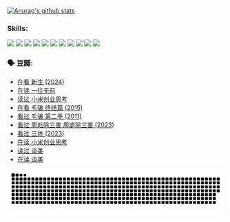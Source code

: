 
[![Anurag's github stats](https://github-readme-stats.vercel.app/api?username=w940853815)](https://github.com/anuraghazra/github-readme-stats)

### Skills:

<code><img height="32" src="https://cdn.jsdelivr.net/npm/simple-icons@v5/icons/python.svg"></code>
<code><img height="32" src="https://cdn.jsdelivr.net/npm/simple-icons@v5/icons/javascript.svg"></code>
<code><img height="32" src="https://cdn.jsdelivr.net/npm/simple-icons@v5/icons/django.svg"></code>
<code><img height="32" src="https://cdn.jsdelivr.net/npm/simple-icons@v5/icons/flask.svg"></code>
<code><img height="32" src="https://cdn.jsdelivr.net/npm/simple-icons@v5/icons/vuetify.svg"></code>
<code><img height="32" src="https://cdn.jsdelivr.net/npm/simple-icons@v5/icons/git.svg"></code>
<code><img height="32" src="https://cdn.jsdelivr.net/npm/simple-icons@v5/icons/docker.svg"></code>
<code><img height="32" src="https://cdn.jsdelivr.net/npm/simple-icons@v5/icons/postgresql.svg"></code>
<code><img height="32" src="https://cdn.jsdelivr.net/npm/simple-icons@v5/icons/elasticsearch.svg"></code>
<code><img height="32" src="https://cdn.jsdelivr.net/npm/simple-icons@v5/icons/macos.svg"></code>
<code><img height="32" src="https://cdn.jsdelivr.net/npm/simple-icons@v5/icons/linux.svg"></code>

### 🗣 豆瓣:

<!-- DOUBAN-ACTIVITIES:START -->
- [在看 新生‎ (2024)](https://www.douban.com/people/136069238/status/4607441062/?_i=15724801)
- [在读 一往无前](https://www.douban.com/people/136069238/status/4590507310/?_i=15724801)
- [读过 小米创业思考](https://www.douban.com/people/136069238/status/4590506983/?_i=15724801)
- [在看 毛骗 终结篇‎ (2015)](https://www.douban.com/people/136069238/status/4581971924/?_i=15724801)
- [看过 毛骗 第二季‎ (2011)](https://www.douban.com/people/136069238/status/4581971810/?_i=15724801)
- [看过 周处除三害 周處除三害‎ (2023)](https://www.douban.com/people/136069238/status/4575646701/?_i=15724801)
- [看过 三体‎ (2023)](https://www.douban.com/people/136069238/status/4574263039/?_i=15724801)
- [在读 小米创业思考](https://www.douban.com/people/136069238/status/4572047905/?_i=15724801)
- [读过 谈美](https://www.douban.com/people/136069238/status/4572047629/?_i=15724801)
- [在读 谈美](https://www.douban.com/people/136069238/status/4560861771/?_i=15724801)
<!-- DOUBAN-ACTIVITIES:END -->


![Snake animation](https://raw.githubusercontent.com/w940853815/w940853815/output/github-contribution-grid-snake.svg)

<!--
**w940853815/w940853815** is a ✨ _special_ ✨ repository because its `README.md` (this file) appears on your GitHub profile.

Here are some ideas to get you started:

- 🔭 I’m currently working on ...
- 🌱 I’m currently learning ...
- 👯 I’m looking to collaborate on ...
- 🤔 I’m looking for help with ...
- 💬 Ask me about ...
- 📫 How to reach me: ...
- 😄 Pronouns: ...
- ⚡ Fun fact: ...
-->
